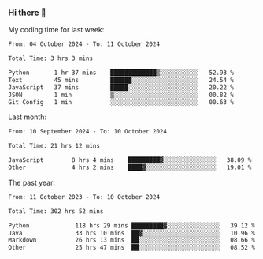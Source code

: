### Hi there 👋

My coding time for last week:

<!--START_SECTION:week-->

```txt
From: 04 October 2024 - To: 11 October 2024

Total Time: 3 hrs 3 mins

Python       1 hr 37 mins    █████████████▒░░░░░░░░░░░   52.93 %
Text         45 mins         ██████░░░░░░░░░░░░░░░░░░░   24.54 %
JavaScript   37 mins         █████░░░░░░░░░░░░░░░░░░░░   20.22 %
JSON         1 min           ▒░░░░░░░░░░░░░░░░░░░░░░░░   00.82 %
Git Config   1 min           ░░░░░░░░░░░░░░░░░░░░░░░░░   00.63 %
```

<!--END_SECTION:week-->

Last month:

<!--START_SECTION:month-->

```txt
From: 10 September 2024 - To: 10 October 2024

Total Time: 21 hrs 12 mins

JavaScript        8 hrs 4 mins    █████████▓░░░░░░░░░░░░░░░   38.09 %
Other             4 hrs 2 mins    ████▓░░░░░░░░░░░░░░░░░░░░   19.01 %
```

<!--END_SECTION:month-->

The past year:

<!--START_SECTION:year-->

```txt
From: 11 October 2023 - To: 10 October 2024

Total Time: 302 hrs 52 mins

Python             118 hrs 29 mins █████████▓░░░░░░░░░░░░░░░   39.12 %
Java               33 hrs 10 mins  ██▓░░░░░░░░░░░░░░░░░░░░░░   10.96 %
Markdown           26 hrs 13 mins  ██░░░░░░░░░░░░░░░░░░░░░░░   08.66 %
Other              25 hrs 47 mins  ██░░░░░░░░░░░░░░░░░░░░░░░   08.52 %
```

<!--END_SECTION:year-->
